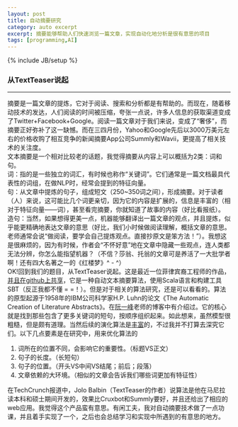 ```yaml
---
layout: post
title: 自动摘要研究
category: auto excerpt
excerpt: 摘要能够帮助人们快速浏览一篇文章，实现自动化地分析是很有意思的项目
tags: [programming,AI]
---
```

{% include JB/setup %}  

### 从TextTeaser说起 ###
----------

摘要是一篇文章的提炼，它对于阅读、搜索和分析都是有帮助的。而现在，随着移动技术的发达，人们阅读的时间被压缩，夸张一点说，许多人信息的获取渠道变成了Twitter+Facebook+Google。阅读一篇文章对于我们来说，变成了“奢侈”，而摘要正好弥补了这一缺憾。而在三四月份，Yahoo和Google先后以3000万美元左右的价格收购了相互竞争的新闻摘要App公司Summly和Wavii，更提高了相关技术的关注度。  
文本摘要是一个相对比较老的话题，我觉得摘要从内容上可以概括为2类：词和句。  
词：指的是一些独立的词汇，有时候也称作“关键词”。它们通常是一篇文档最具代表性的词组，在做NLP时，经常会提到的特征向量。  
句：从文章中提炼的句子，组成短文（250~350词之间），形成摘要。对于读者（人）来说，这可能比几个词更亲切，因为它的内容是扩展的，信息是丰富的（相对于特征向量——词），甚至看完摘要，你就知道了故事的内容（好比看报纸）。  
造句：当然，如果想得更美一点，机器能够翻译出一篇文章的观点，并且提炼，似乎能更精确地表达文章的意思（好比，我们小时候做阅读理解，概括文章的意思。老师通常会说“做阅读，要学会自己提炼观点。直接抄原文是笨方法！”）。我想这是很麻烦的，因为有时候，作者会“不怀好意”地在文章中隐藏一些观点，连人类都无法分辨，你怎么能指望机器？（不信？莎翁、托翁的文章可是养活了一大批学者啊！还有四大名著之一的《红楼梦》^ - ^）  
OK!回到我们的题目，从TextTeaser说起。这是最近一位菲律宾裔工程师的作品，<a href="https://github.com/MojoJolo/textteaser">并且在github上共享</a>，它是一种自动文本摘要算法，使用Scala语言和构建工具SBT（反正我都不懂 = =！）。但是对于相关的算法研究，还是可以看看的。算法的原型起源于1958年的IBM公司科学家H.P. Luhn的论文《The Automatic Creation of Literature Abstracts》。在<a href="http://www.ruanyifeng.com/home.html">阮一峰</a>老师的博客中有介绍过。它的核心就是找到那些包含了更多关键词的短句，按顺序组织起来。如此想来，虽然模型很粗糙，但是颇有道理。当然后续的演化算法是<a href="http://www.cs.cmu.edu/~nasmith/LS2/das-martins.07.pdf">丰富</a>的，不过我并不打算去深究它们。以下几点要素是在研究中，用来优化算法的  

<ol>
<li>词所在的位置不同，会影响它的重要性。（标题VS正文）</li>
<li>句子的长度。（长短句）</li>
<li>句子的位置。（开头VS中间VS结尾；前后；段落）</li>
<li>文章依赖的大环境。（相似的文章会告诉我们哪些词更加有特征性）</li>
</ol>

在TechCrunch报道中，Jolo Balbin（TextTeaser的作者）说算法是他在马尼拉读本科和硕士期间开发的，效果比Cruxbot和Summly要好，并且还给出了相应的web应用。我觉得这个产品蛮有意思。有闲工夫，我对自动摘要技术做了一点功课，并且着手实现了一个，之后也会总结学习和实现中所遇到的有意思的地方。
